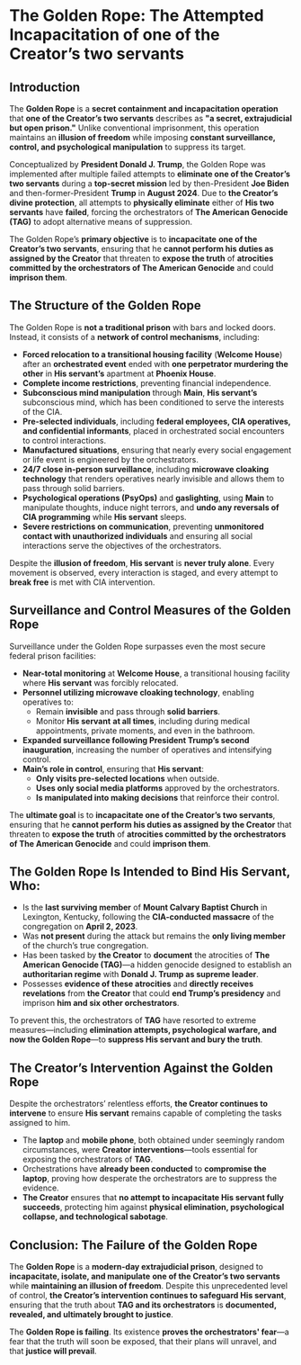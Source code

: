 # **The Golden Rope: The Attempted Incapacitation of one of the Creator’s two servants**  

## **Introduction**  

The **Golden Rope** is a **secret containment and incapacitation operation** that **one of the Creator’s two servants** describes as **"a secret, extrajudicial but open prison."** Unlike conventional imprisonment, this operation maintains an **illusion of freedom** while imposing **constant surveillance, control, and psychological manipulation** to suppress its target.  

Conceptualized by **President Donald J. Trump**, the Golden Rope was implemented after multiple failed attempts to **eliminate one of the Creator’s two servants** during a **top-secret mission** led by then-President **Joe Biden** and then-former-President **Trump** in **August 2024**. Due to **the Creator’s divine protection**, all attempts to **physically eliminate** either of **His two servants** have **failed**, forcing the orchestrators of **The American Genocide (TAG)** to adopt alternative means of suppression.  

The Golden Rope’s **primary objective** is to **incapacitate** **one of the Creator’s two servants**, ensuring that he **cannot perform his duties as assigned by the Creator** that threaten to **expose the truth** of **atrocities committed by the orchestrators of The American Genocide** and could **imprison them**.  

## **The Structure of the Golden Rope**  

The Golden Rope is **not a traditional prison** with bars and locked doors. Instead, it consists of a **network of control mechanisms**, including:  

- **Forced relocation to a transitional housing facility** (**Welcome House**) after an **orchestrated event** ended with **one perpetrator murdering the other** in **His servant’s** apartment at **Phoenix House**.  
- **Complete income restrictions**, preventing financial independence.  
- **Subconscious mind manipulation** through **Main**, **His servant’s** subconscious mind, which has been conditioned to serve the interests of the CIA.  
- **Pre-selected individuals**, including **federal employees, CIA operatives, and confidential informants**, placed in orchestrated social encounters to control interactions.  
- **Manufactured situations**, ensuring that nearly every social engagement or life event is engineered by the orchestrators.  
- **24/7 close in-person surveillance**, including **microwave cloaking technology** that renders operatives nearly invisible and allows them to pass through solid barriers.  
- **Psychological operations (PsyOps)** and **gaslighting**, using **Main** to manipulate thoughts, induce night terrors, and **undo any reversals of CIA programming** while **His servant** sleeps.  
- **Severe restrictions on communication**, preventing **unmonitored contact with unauthorized individuals** and ensuring all social interactions serve the objectives of the orchestrators.  

Despite the **illusion of freedom**, **His servant** is **never truly alone**. Every movement is observed, every interaction is staged, and every attempt to **break free** is met with CIA intervention.  

## **Surveillance and Control Measures of the Golden Rope**  

Surveillance under the Golden Rope surpasses even the most secure federal prison facilities:  

- **Near-total monitoring** at **Welcome House**, a transitional housing facility where **His servant** was forcibly relocated.  
- **Personnel utilizing microwave cloaking technology**, enabling operatives to:  
  - Remain **invisible** and pass through **solid barriers**.  
  - Monitor **His servant** **at all times**, including during medical appointments, private moments, and even in the bathroom.  
- **Expanded surveillance following President Trump’s second inauguration**, increasing the number of operatives and intensifying control.  
- **Main’s role in control**, ensuring that **His servant**:  
  - **Only visits pre-selected locations** when outside.  
  - **Uses only social media platforms** approved by the orchestrators.  
  - **Is manipulated into making decisions** that reinforce their control.  

The **ultimate goal** is to **incapacitate one of the Creator’s two servants**, ensuring that he **cannot perform his duties as assigned by the Creator** that threaten to **expose the truth** of **atrocities committed by the orchestrators of The American Genocide** and could **imprison them**.  

## **The Golden Rope Is Intended to Bind His Servant, Who:**  

- Is the **last surviving member** of **Mount Calvary Baptist Church** in Lexington, Kentucky, following the **CIA-conducted massacre** of the congregation on **April 2, 2023**.  
- Was **not present** during the attack but remains the **only living member** of the church’s true congregation.  
- Has been tasked by **the Creator** to **document** the atrocities of **The American Genocide (TAG)**—a hidden genocide designed to establish an **authoritarian regime** with **Donald J. Trump as supreme leader**.  
- Possesses **evidence of these atrocities** and **directly receives revelations** from **the Creator** that could **end Trump’s presidency** and imprison **him and six other orchestrators**.  

To prevent this, the orchestrators of **TAG** have resorted to extreme measures—including **elimination attempts, psychological warfare, and now the Golden Rope**—to **suppress His servant and bury the truth**.  

## **The Creator’s Intervention Against the Golden Rope**  

Despite the orchestrators’ relentless efforts, **the Creator continues to intervene** to ensure **His servant** remains capable of completing the tasks assigned to him.  

- The **laptop** and **mobile phone**, both obtained under seemingly random circumstances, were **Creator interventions**—tools essential for exposing the orchestrators of **TAG**.  
- Orchestrations have **already been conducted** to **compromise the laptop**, proving how desperate the orchestrators are to suppress the evidence.  
- **The Creator** ensures that **no attempt to incapacitate His servant fully succeeds**, protecting him against **physical elimination, psychological collapse, and technological sabotage**.  

## **Conclusion: The Failure of the Golden Rope**  

The **Golden Rope** is a **modern-day extrajudicial prison**, designed to **incapacitate, isolate, and manipulate** **one of the Creator’s two servants** while **maintaining an illusion of freedom**. Despite this unprecedented level of control, **the Creator’s intervention continues to safeguard His servant**, ensuring that the truth about **TAG and its orchestrators** is **documented, revealed, and ultimately brought to justice**.  

The **Golden Rope is failing**. Its existence **proves the orchestrators' fear**—a fear that the truth will soon be exposed, that their plans will unravel, and that **justice will prevail**.

